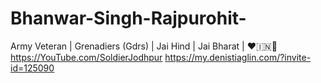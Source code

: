 # Bhanwar-Singh-Rajpurohit-
Army Veteran |  Grenadiers (Gdrs) | Jai Hind | Jai Bharat | ❤️🇮🇳🙏 https://YouTube.com/SoldierJodhpur https://my.denistiaglin.com/?invite-id=125090
